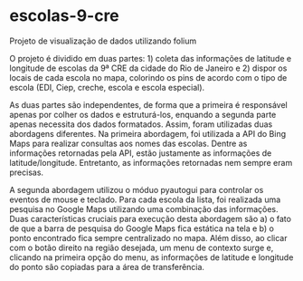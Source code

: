 # escolas-9-cre
Projeto de visualização de dados utilizando folium

O projeto é dividido em duas partes: 1) coleta das informações de latitude e longitude de escolas da 9ª CRE da cidade do Rio de Janeiro e 2) dispor os locais de cada escola no mapa, colorindo os pins de acordo com o tipo de escola (EDI, Ciep, creche, escola e escola especial).

As duas partes são independentes, de forma que a primeira é responsável apenas por colher os dados e estruturá-los, enquando a segunda parte apenas necessita dos dados formatados. Assim, foram utilizadas duas abordagens diferentes. Na primeira abordagem, foi utilizada a API do Bing Maps para realizar consultas aos nomes das escolas. Dentre as informações retornadas pela API, estão justamente as informações de latitude/longitude. Entretanto, as informações retornadas nem sempre eram precisas.

A segunda abordagem utilizou o móduo pyautogui para controlar os eventos de mouse e teclado. Para cada escola da lista, foi realizada uma pesquisa no Google Maps utilizando uma combinação das informações. Duas características cruciais para execução desta abordagem são a) o fato de que a barra de pesquisa do Google Maps fica estática na tela e b) o ponto encontrado fica sempre centralizado no mapa. Além disso, ao clicar com o botão direito na região desejada, um menu de contexto surge e, clicando na primeira opção do menu, as informações de latitude e longitude do ponto são copiadas para a área de transferência.
